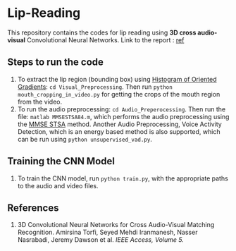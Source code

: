 # Lip-Reading
This repository contains the codes for lip reading using **3D cross audio-visual** Convolutional Neural Networks. 
Link to the report : [ref](https://meghbhalerao.github.io/pdfs/Megh-Bhalerao-Lip-Reading-Report.pdf)
## Steps to run the code
1. To extract the lip region (bounding box) using [Histogram of Oriented Gradients](https://lear.inrialpes.fr/people/triggs/pubs/Dalal-cvpr05.pdf): `cd Visual_Preprocessing`. Then run `python mouth_cropping_in_video.py` for getting the crops of the mouth region from the video.
2. To run the audio preprocessing: `cd Audio_Preperocessing`. Then run the file: `matlab MMSESTSA84.m`, which performs the audio preprocessing using the [MMSE STSA](https://www.researchgate.net/publication/321785229_Automatic_and_Efficient_Denoising_of_Bioacoustics_Recordings_Using_MMSE_STSA) method. Another Audio Preprocessing, Voice Activity Detection, which is an energy based method is also supported, which can be run using `python unsupervised_vad.py`. 

## Training the CNN Model
1. To train the CNN model, run `python train.py`, with the appropriate paths to the audio and video files.

## References
1. 3D Convolutional Neural Networks for Cross Audio-Visual Matching Recognition. Amirsina Torfi, Seyed Mehdi Iranmanesh, Nasser Nasrabadi, Jeremy Dawson et al. *IEEE Access, Volume 5.*

